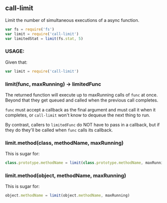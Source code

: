 call-limit
----------

Limit the number of simultaneous executions of a async function.

```javascript
var fs = require('fs')
var limit = require('call-limit')
var limitedStat = limit(fs.stat, 5)
```


### USAGE:

Given that:

```javascript
var limit = require('call-limit')
```

### limit(func, maxRunning) → limitedFunc

The returned function will execute up to maxRunning calls of `func` at once. 
Beyond that they get queued and called when the previous call completes.

`func` must accept a callback as the final argument and must call it when
it completes, or `call-limit` won't know to dequeue the next thing to run.

By contrast, callers to `limitedFunc` do NOT have to pass in a callback, but
if they do they'll be called when `func` calls its callback.

### limit.method(class, methodName, maxRunning)

This is sugar for:

```javascript
class.prototype.methodName = limit(class.prototype.methodName, maxRunning)
```

### limit.method(object, methodName, maxRunning)

This is sugar for:

```javascript
object.methodName = limit(object.methodName, maxRunning)
```
